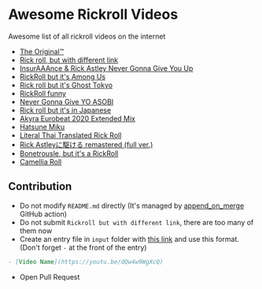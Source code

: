 # Awesome Rickroll Videos

Awesome list of all rickroll videos on the internet

- [The Original™️](https://youtu.be/dQw4w9WgXcQ)
- [Rick roll, but with different link](https://youtu.be/iik25wqIuFo)
- [InsurAAAnce & Rick Astley Never Gonna Give You Up](https://www.youtube.com/watch?v=GtL1huin9EE)
- [RickRoll but it's Among Us](https://www.youtube.com/watch?v=8G0omjVSh_U)
- [Rick roll but it's Ghost Tokyo](https://www.youtube.com/watch?v=aYsgsSo1aow)
- [RickRoll funny](https://www.youtube.com/watch?v=wpV-gGA4PSk)
- [Never Gonna Give YO ASOBI](https://youtu.be/iKRXIkboIqo)
- [Rick roll but it's in Japanese](https://youtu.be/mW61VTLhNjQ)
- [Akyra Eurobeat 2020 Extended Mix](https://www.youtube.com/watch?v=c-q6GBjQUKo)
- [Hatsune Miku](https://www.youtube.com/watch?v=28FVxYQuLOQ)
- [Literal Thai Translated Rick Roll](https://www.youtube.com/watch?v=PLIvEAXTCQM)
- [Rick Astleyに駆ける remastered (full ver.)](https://www.youtube.com/watch?v=O_vMqGuoxv8)
- [Bonetrousle, but it's a RickRoll](https://www.youtube.com/watch?v=PqF4ot0XT6w)
- [Camellia Roll](https://www.youtube.com/watch?v=qbnt_vmk4fU)
<!--%%% APPEND_ON_MERGE %%%-->

## Contribution

- Do not modify `README.md` directly (It's managed by [append_on_merge](https://github.com/narze/append_on_merge) GitHub action)
- Do not submit `Rickroll but with different link`, there are too many of them now
- Create an entry file in `input` folder with [this link](https://github.com/narze/awesome-rickroll-videos/new/main?filename=input/) and use this format.
(Don't forget `-` at the front of the entry)
```markdown
- [Video Name](https://youtu.be/dQw4w9WgXcQ)
```
- Open Pull Request
